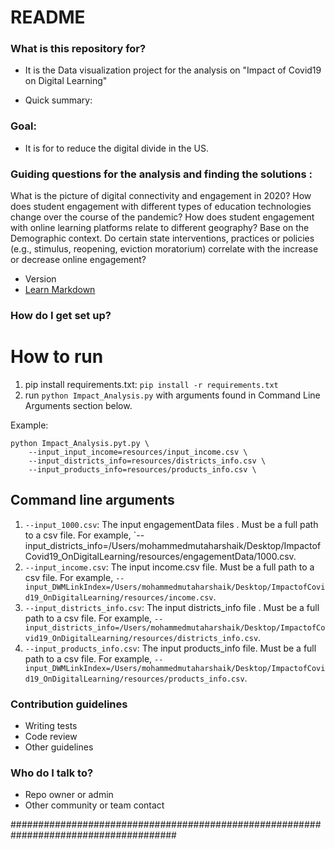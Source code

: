 # README #
### What is this repository for? ###
* It is the Data visualization project for the analysis on "Impact of Covid19 on Digital Learning"


* Quick summary:
### Goal: 
* It is for to reduce the digital divide in the US.
### Guiding questions for the analysis and finding the solutions :
What is the picture of digital connectivity and engagement in 2020?
How does student engagement with different types of education technologies change over the course of the pandemic?
How does student engagement with online learning platforms relate to different geography?
Base on the Demographic context.
Do certain state interventions, practices or policies (e.g., stimulus, reopening, eviction moratorium) correlate with the increase or decrease online engagement?



* Version
* [Learn Markdown](https://bitbucket.org/tutorials/markdowndemo)

### How do I get set up? ###

# How to run
1. pip install requirements.txt: `pip install -r requirements.txt`
2. run `python Impact_Analysis.py` with arguments found in Command Line Arguments section below.

Example:
```
python Impact_Analysis.pyt.py \
    --input_input_income=resources/input_income.csv \
    --input_districts_info=resources/districts_info.csv \
    --input_products_info=resources/products_info.csv \
```
## Command line arguments
1. `--input_1000.csv`: The input engagementData files . Must be a full path to a csv file. For example, `--input_districts_info=/Users/mohammedmutaharshaik/Desktop/ImpactofCovid19_OnDigitalLearning/resources/engagementData/1000.csv.
2. `--input_income.csv`: The input income.csv file. Must be a full path to a csv file. For example, `--input_DWMLinkIndex=/Users/mohammedmutaharshaik/Desktop/ImpactofCovid19_OnDigitalLearning/resources/income.csv`.
1. `--input_districts_info.csv`: The input districts_info file . Must be a full path to a csv file. For example, `--input_districts_info=/Users/mohammedmutaharshaik/Desktop/ImpactofCovid19_OnDigitalLearning/resources/districts_info.csv`.
2. `--input_products_info.csv`: The input products_info file. Must be a full path to a csv file. For example, `--input_DWMLinkIndex=/Users/mohammedmutaharshaik/Desktop/ImpactofCovid19_OnDigitalLearning/resources/products_info.csv`.

### Contribution guidelines ###

* Writing tests
* Code review
* Other guidelines

### Who do I talk to? ###

* Repo owner or admin
* Other community or team contact

######################################################################################
